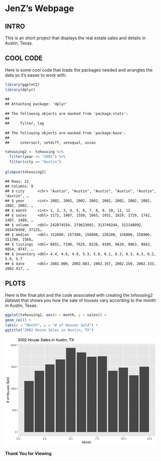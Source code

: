 **JenZ’s Webpage**
================

## INTRO

This is an short project that displays the real estate sales and details
in Austin, Texas.

## COOL CODE

Here is some cool code that loads the packages needed and wrangles the
data so it’s easier to work with:

``` r
library(ggplot2)
library(dplyr)
```

    ## 
    ## Attaching package: 'dplyr'

    ## The following objects are masked from 'package:stats':
    ## 
    ##     filter, lag

    ## The following objects are masked from 'package:base':
    ## 
    ##     intersect, setdiff, setequal, union

``` r
txhousing2 <- txhousing %>% 
  filter(year == "2002") %>% 
  filter(city == "Austin")

glimpse(txhousing2)
```

    ## Rows: 12
    ## Columns: 9
    ## $ city      <chr> "Austin", "Austin", "Austin", "Austin", "Austin", "Austin", …
    ## $ year      <int> 2002, 2002, 2002, 2002, 2002, 2002, 2002, 2002, 2002, 2002, …
    ## $ month     <int> 1, 2, 3, 4, 5, 6, 7, 8, 9, 10, 11, 12
    ## $ sales     <dbl> 1172, 1407, 1550, 1665, 1931, 1829, 1729, 1742, 1407, 1480, …
    ## $ volume    <dbl> 242074554, 279623092, 313749244, 322148092, 383478450, 37125…
    ## $ median    <dbl> 152600, 157300, 156600, 156200, 156000, 158900, 151700, 1569…
    ## $ listings  <dbl> 6851, 7190, 7625, 8226, 9109, 9620, 9863, 9843, 9854, 9747, …
    ## $ inventory <dbl> 4.4, 4.6, 4.9, 5.3, 5.8, 6.1, 6.3, 6.3, 6.3, 6.2, 5.9, 5.7
    ## $ date      <dbl> 2002.000, 2002.083, 2002.167, 2002.250, 2002.333, 2002.417, …

## PLOTS

Here is the final plot and the code associated with creating the
txhousing2 dataset that shows you how the sale of houses vary according
to the month in Austin, Texas.

``` r
ggplot(txhousing2, aes(x = month, y = sales)) +
geom_col() +  
labs(x = "Month", y = "# of Houses Sold") +
ggtitle("2002 House Sales in Austin, TX")
```

![](README_files/figure-gfm/pressure-1.png)<!-- -->

**Thank You for Viewing**
